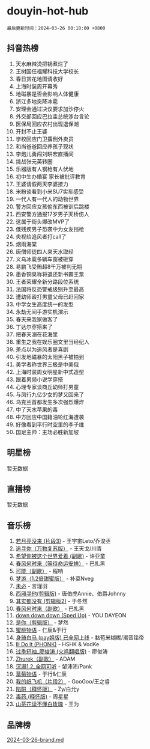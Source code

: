# douyin-hot-hub

`最后更新时间：2024-03-26 00:18:00 +0800`

## 抖音热榜

1. 天水麻辣烫把锅煮烂了
1. 王树国任福耀科技大学校长
1. 春日赏花地图请收好
1. 上海时装周开幕秀
1. 地磁暴是否会影响人体健康
1. 浙江多地突降冰雹
1. 安理会通过决议要求加沙停火
1. 外交部回应巴拉圭总统涉台言论
1. 医保局回应农村出现退保潮
1. 开封不止王婆
1. 学校回应门卫撂倒外卖员
1. 和尚爸爸回应养孩子现状
1. 李炮儿勇闯刘畊宏直播间
1. 挑战张元英转圈
1. 乐器版有人钢枪有人伏地
1. 初中生办婚宴 家长被批评教育
1. 王婆请假两天李婆接力
1. 米粉谈看到小米SU7实车感受
1. 一代人有一代人的动物世界
1. 警方回应女孩偷东西被训后跳楼
1. 西安警方通报17岁男子天桥伤人
1. 这属于街头爆改MVP了
1. 俄残疾男子恐袭中为女友挡枪
1. 央视给追风者打call了
1. 烟雨海棠
1. 唐僧师徒四人来天水取经
1. 义乌冰雹多辆车窗被砸穿
1. 易鹏飞受贿超8千万被判无期
1. 墨香铜臭称将退还新书霸王票
1. 王者荣耀全新分路段位系统
1. 法国将反恐警戒级别升至最高
1. 遭幼师殴打男童父母已赶回家
1. 中学女生高度统一的发型
1. 永劫无间手游实机演示
1. 春天来我家做客了
1. 丁达尔穿搭来了
1. 把春天溺在花海里
1. 重生之我在娱乐圈文里当经纪人
1. 差点以为追风者是喜剧
1. 引发地磁暴的太阳黑子被拍到
1. 美学者称世界三极是中美俄
1. 上海时装周女明星新中式造型
1. 跟着男频小说学穿搭
1. 心理专家谈商丘幼师打男童
1. 与凤行九亿少女的梦又回来了
1. 乌克兰首都发生多次强烈爆炸
1. 中了天水苹果的毒
1. 中方回应中国籍油轮红海遭袭
1. 好像看到平行时空里的李子维
1. 国足主帅：主场必胜新加坡

## 明星榜

暂无数据

## 直播榜

暂无数据

## 音乐榜

1. [若月亮没来 (片段3)](https://sf5-hl-cdn-tos.douyinstatic.com/obj/tos-cn-ve-2774/okfyEUsGW1B1ovJi5JiN9IjvAT2lMwA054GoEB) - 王宇宙Leto/乔浚丞
1. [追寻你（万物复苏版）](https://sf5-hl-cdn-tos.douyinstatic.com/obj/tos-cn-ve-2774/oYeAZJsbjIDit9APmBg8u6uDUQnHmoCf3gbo74) - 王天戈/川青
1. [希望你被这个世界爱着 (副歌)](https://sf6-cdn-tos.douyinstatic.com/obj/tos-cn-ve-2774/oUHCmWQfZlE3QQBKBeD8rCFLpJzPgCpImhsxMt) - 许亚童
1. [春风何时来（等待命运安排）](https://sf6-cdn-tos.douyinstatic.com/obj/tos-cn-ve-2774/oICBNbD3gelMfB4WgiD1KI2jQtXZE2FgHLwtsl) - 巴扎黑
1. [可能（副歌）](https://sf3-cdn-tos.douyinstatic.com/obj/tos-cn-ve-2774/cde1731888894259b333569393c2fb51) - 程响
1. [梦游（1.2倍甜蜜版）](https://sf5-hl-cdn-tos.douyinstatic.com/obj/tos-cn-ve-2774/o4gyAUm8hwufoEABmwVIiQtHsFuGzAEEWtNMzo) - 补菜Nveg
1. [未必](https://sf5-hl-cdn-tos.douyinstatic.com/obj/tos-cn-ve-2774/ogntQMFnKQDZUgTCYuJgfLEtleYZZFxBQqhhFB) - 言瑾羽
1. [西厢寻他(剪辑版)](https://sf3-cdn-tos.douyinstatic.com/obj/tos-cn-ve-2774/oUsAVfAQKlRNxEv5qxvIB8o5qmIWUcXbzJKJhw) - 唐伯虎Annie、伯爵Johnny
1. [其实都没有 (剪辑版2)](https://sf5-hl-cdn-tos.douyinstatic.com/obj/tos-cn-ve-2774/oEBNQenHZtBhxYjGgUDQk0BCHTigQafgFlbQ7k) - 于冬然
1. [春风何时来（副歌）](https://sf5-hl-cdn-tos.douyinstatic.com/obj/tos-cn-ve-2774/ow7tbAiAWI2giBUrmu0hMMh3UYP3ZXdbDYiXd) - 巴扎黑
1. [down down down (Sped Up)](https://sf6-cdn-tos.douyinstatic.com/obj/tos-cn-ve-2774/ow80iABiXIO9DsFwK6WeZKMaJRi3BPJAotDy8m) - YOU DAYEON
1. [是你（剪辑版）](https://sf5-hl-cdn-tos.douyinstatic.com/obj/tos-cn-ve-2774/46019dae783c4c969944217fe1cfafc4) - 梦然
1. [蜜桃物语](https://sf3-cdn-tos.douyinstatic.com/obj/tos-cn-ve-2774/oIhOSCZtIACtYU4XQkngiW9kCBfVD1Fz9IYeqL) - 仁辰&于行
1. [身骑白马 (pay姐版) 已全网上线](https://sf5-hl-cdn-tos.douyinstatic.com/obj/tos-cn-ve-2774/oQLO5ZgLsFkaDhdIIveF2zUCgfweY0gWaH4AQG) - 黏苞米糊糊/潮音铭帝
1. [lll Do lt (PHONK)](https://sf3-cdn-tos.douyinstatic.com/obj/tos-cn-ve-2774/osfNbddrZl4hIgEDk6kFftBDBJ1X8MZxH1QCOB) - HSHK & VodKe
1. [过季短袖_廖俊涛 (火鸡翻唱版)](https://sf5-hl-cdn-tos.douyinstatic.com/obj/tos-cn-ve-2774/ogQVJl0tRBKxQgZji7YClFEBrVDeHpPTWfCZbQ) - 廖俊涛
1. [Zhurek（副歌）](https://sf3-cdn-tos.douyinstatic.com/obj/tos-cn-ve-2774/ooQm8FBZQDlf0btEYgVpCcSCQfrdJGBEKZYBGS) - ADAM
1. [沉溺1.2_全网可听](https://sf3-cdn-tos.douyinstatic.com/obj/tos-cn-ve-2774/ok2QoiBqsWAX9McZmWiI9gAB0EzwD4Xj6yfmtH) - 邹沛沛/Pank
1. [草莓物语](https://sf5-hl-cdn-tos.douyinstatic.com/obj/tos-cn-ve-2774/okynhJ7jEAIIZBfsLgYMEI8QC3WbQNN66RKzhT) - 于行&仁辰
1. [我的纸飞机（片段2）](https://sf5-hl-cdn-tos.douyinstatic.com/obj/tos-cn-ve-2774/oM2ZrKcg2CD5AeRB2gkeXOFB1IxAGJdZPazYHf) - GooGoo/王之睿
1. [陷阱（释怀版）](https://sf5-hl-cdn-tos.douyinstatic.com/obj/tos-cn-ve-2774/oE8C21LeZrzKLDFfQYgMzx4GAIHageG5IzayY7) - Zy/白允y
1. [毒药 (释怀版)](https://sf5-hl-cdn-tos.douyinstatic.com/obj/tos-cn-ve-2774/oYILMEAzspdZBIzy4frJNB8ZHPHWAhiwowd4Ad) - 周星星
1. [山茶花读不懂白玫瑰](https://sf5-hl-cdn-tos.douyinstatic.com/obj/tos-cn-ve-2774/osfn8B7DktrRHEPJgPCfDbw7QDQEkwC16BxZg9) - 王为

## 品牌榜

[2024-03-26-brand.md](2024-03-26-brand.md)
